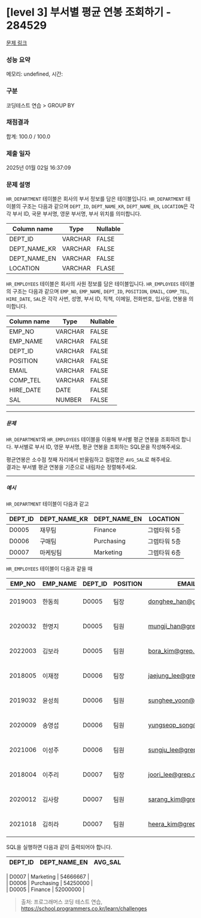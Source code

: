 # [level 3] 부서별 평균 연봉 조회하기 - 284529 

[문제 링크](https://school.programmers.co.kr/learn/courses/30/lessons/284529) 

### 성능 요약

메모리: undefined, 시간: 

### 구분

코딩테스트 연습 > GROUP BY

### 채점결과

합계: 100.0 / 100.0

### 제출 일자

2025년 01월 02일 16:37:09

### 문제 설명

<p><code>HR_DEPARTMENT</code> 테이블은 회사의 부서 정보를 담은 테이블입니다. <code>HR_DEPARTMENT</code> 테이블의 구조는 다음과 같으며 <code>DEPT_ID</code>, <code>DEPT_NAME_KR</code>, <code>DEPT_NAME_EN</code>, <code>LOCATION</code>은 각각 부서 ID, 국문 부서명, 영문 부서명, 부서 위치를 의미합니다.</p>
<table class="table">
        <thead><tr>
<th>Column name</th>
<th>Type</th>
<th>Nullable</th>
</tr>
</thead>
        <tbody><tr>
<td>DEPT_ID</td>
<td>VARCHAR</td>
<td>FALSE</td>
</tr>
<tr>
<td>DEPT_NAME_KR</td>
<td>VARCHAR</td>
<td>FALSE</td>
</tr>
<tr>
<td>DEPT_NAME_EN</td>
<td>VARCHAR</td>
<td>FALSE</td>
</tr>
<tr>
<td>LOCATION</td>
<td>VARCHAR</td>
<td>FLASE</td>
</tr>
</tbody>
      </table>
<p><code>HR_EMPLOYEES</code> 테이블은 회사의 사원 정보를 담은 테이블입니다. <code>HR_EMPLOYEES</code> 테이블의 구조는 다음과 같으며 <code>EMP_NO</code>, <code>EMP_NAME</code>, <code>DEPT_ID</code>, <code>POSITION</code>, <code>EMAIL</code>, <code>COMP_TEL</code>, <code>HIRE_DATE</code>, <code>SAL</code>은 각각 사번, 성명, 부서 ID, 직책, 이메일, 전화번호, 입사일, 연봉을 의미합니다.</p>
<table class="table">
        <thead><tr>
<th>Column name</th>
<th>Type</th>
<th>Nullable</th>
</tr>
</thead>
        <tbody><tr>
<td>EMP_NO</td>
<td>VARCHAR</td>
<td>FALSE</td>
</tr>
<tr>
<td>EMP_NAME</td>
<td>VARCHAR</td>
<td>FALSE</td>
</tr>
<tr>
<td>DEPT_ID</td>
<td>VARCHAR</td>
<td>FALSE</td>
</tr>
<tr>
<td>POSITION</td>
<td>VARCHAR</td>
<td>FALSE</td>
</tr>
<tr>
<td>EMAIL</td>
<td>VARCHAR</td>
<td>FALSE</td>
</tr>
<tr>
<td>COMP_TEL</td>
<td>VARCHAR</td>
<td>FALSE</td>
</tr>
<tr>
<td>HIRE_DATE</td>
<td>DATE</td>
<td>FALSE</td>
</tr>
<tr>
<td>SAL</td>
<td>NUMBER</td>
<td>FALSE</td>
</tr>
</tbody>
      </table>
<hr>

<h5>문제</h5>

<p><code>HR_DEPARTMENT</code>와 <code>HR_EMPLOYEES</code> 테이블을 이용해 부서별 평균 연봉을 조회하려 합니다. 부서별로 부서 ID, 영문 부서명, 평균 연봉을 조회하는 SQL문을 작성해주세요.</p>

<p>평균연봉은 소수점 첫째 자리에서 반올림하고 컬럼명은 <code>AVG_SAL</code>로 해주세요.<br>
결과는 부서별 평균 연봉을 기준으로 내림차순 정렬해주세요.</p>

<hr>

<h5>예시</h5>

<p><code>HR_DEPARTMENT</code> 테이블이 다음과 같고</p>
<table class="table">
        <thead><tr>
<th>DEPT_ID</th>
<th>DEPT_NAME_KR</th>
<th>DEPT_NAME_EN</th>
<th>LOCATION</th>
</tr>
</thead>
        <tbody><tr>
<td>D0005</td>
<td>재무팀</td>
<td>Finance</td>
<td>그렙타워 5층</td>
</tr>
<tr>
<td>D0006</td>
<td>구매팀</td>
<td>Purchasing</td>
<td>그렙타워 5층</td>
</tr>
<tr>
<td>D0007</td>
<td>마케팅팀</td>
<td>Marketing</td>
<td>그렙타워 6층</td>
</tr>
</tbody>
      </table>
<p><code>HR_EMPLOYEES</code> 테이블이 다음과 같을 때</p>
<table class="table">
        <thead><tr>
<th>EMP_NO</th>
<th>EMP_NAME</th>
<th>DEPT_ID</th>
<th>POSITION</th>
<th>EMAIL</th>
<th>COMP_TEL</th>
<th>HIRE_DATE</th>
<th>SAL</th>
</tr>
</thead>
        <tbody><tr>
<td>2019003</td>
<td>한동희</td>
<td>D0005</td>
<td>팀장</td>
<td><a href="mailto:donghee_han@grep.com" target="_blank" rel="noopener">donghee_han@grep.com</a></td>
<td>031-8000-1122</td>
<td>2019-03-01</td>
<td>57000000</td>
</tr>
<tr>
<td>2020032</td>
<td>한명지</td>
<td>D0005</td>
<td>팀원</td>
<td><a href="mailto:mungji_han@grep.com" target="_blank" rel="noopener">mungji_han@grep.com</a></td>
<td>031-8000-1123</td>
<td>2020-03-01</td>
<td>52000000</td>
</tr>
<tr>
<td>2022003</td>
<td>김보라</td>
<td>D0005</td>
<td>팀원</td>
<td><a href="mailto:bora_kim@grep.com" target="_blank" rel="noopener">bora_kim@grep.com</a></td>
<td>031-8000-1126</td>
<td>2022-03-01</td>
<td>47000000</td>
</tr>
<tr>
<td>2018005</td>
<td>이재정</td>
<td>D0006</td>
<td>팀장</td>
<td><a href="mailto:jaejung_lee@grep.com" target="_blank" rel="noopener">jaejung_lee@grep.com</a></td>
<td>031-8000-1127</td>
<td>2018-03-01</td>
<td>60000000</td>
</tr>
<tr>
<td>2019032</td>
<td>윤성희</td>
<td>D0006</td>
<td>팀원</td>
<td><a href="mailto:sunghee_yoon@grep.com" target="_blank" rel="noopener">sunghee_yoon@grep.com</a></td>
<td>031-8000-1128</td>
<td>2019-03-01</td>
<td>57000000</td>
</tr>
<tr>
<td>2020009</td>
<td>송영섭</td>
<td>D0006</td>
<td>팀원</td>
<td><a href="mailto:yungseop_song@grep.com" target="_blank" rel="noopener">yungseop_song@grep.com</a></td>
<td>031-8000-1130</td>
<td>2020-03-01</td>
<td>51000000</td>
</tr>
<tr>
<td>2021006</td>
<td>이성주</td>
<td>D0006</td>
<td>팀원</td>
<td><a href="mailto:sungju_lee@grep.com" target="_blank" rel="noopener">sungju_lee@grep.com</a></td>
<td>031-8000-1131</td>
<td>2021-03-01</td>
<td>49000000</td>
</tr>
<tr>
<td>2018004</td>
<td>이주리</td>
<td>D0007</td>
<td>팀장</td>
<td><a href="mailto:joori_lee@grep.com" target="_blank" rel="noopener">joori_lee@grep.com</a></td>
<td>031-8000-1132</td>
<td>2018-03-01</td>
<td>61000000</td>
</tr>
<tr>
<td>2020012</td>
<td>김사랑</td>
<td>D0007</td>
<td>팀원</td>
<td><a href="mailto:sarang_kim@grep.com" target="_blank" rel="noopener">sarang_kim@grep.com</a></td>
<td>031-8000-1133</td>
<td>2020-03-01</td>
<td>54000000</td>
</tr>
<tr>
<td>2021018</td>
<td>김히라</td>
<td>D0007</td>
<td>팀원</td>
<td><a href="mailto:heera_kim@grep.com" target="_blank" rel="noopener">heera_kim@grep.com</a></td>
<td>031-8000-1136</td>
<td>2021-03-01</td>
<td>49000000</td>
</tr>
</tbody>
      </table>
<p>SQL을 실행하면 다음과 같이 출력되어야 합니다.</p>
<table class="table">
        <thead><tr>
<th>DEPT_ID</th>
<th>DEPT_NAME_EN</th>
<th>AVG_SAL</th>
</tr>
</thead>
        <tbody></tbody>
      </table>
<p>| D0007 | Marketing | 54666667 |<br>
| D0006 | Purchasing | 54250000 |<br>
| D0005 | Finance | 52000000 |</p>


> 출처: 프로그래머스 코딩 테스트 연습, https://school.programmers.co.kr/learn/challenges